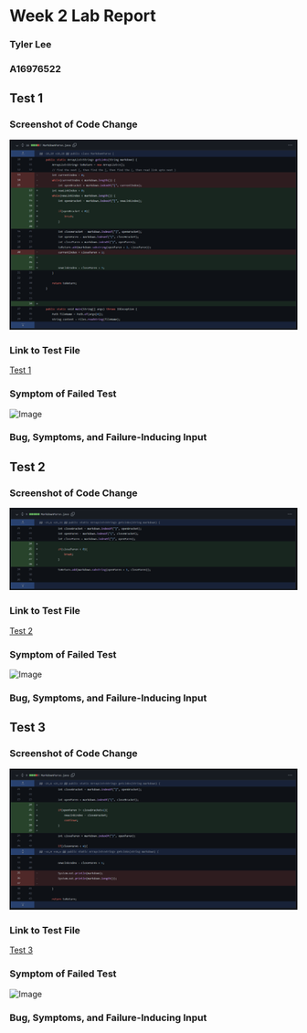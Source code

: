 # Week 2 Lab Report

### Tyler Lee
### A16976522

## Test 1
### Screenshot of Code Change
![Image](test1fix.png)

### Link to Test File
[Test 1](https://github.com/tcl002/markdown-parser/blob/main/new-markdown.md)

### Symptom of Failed Test
![Image]()

### Bug, Symptoms, and Failure-Inducing Input


## Test 2
### Screenshot of Code Change
![Image](test2fix.png)

### Link to Test File
[Test 2](https://github.com/tcl002/markdown-parser/blob/main/test2.md)

### Symptom of Failed Test
![Image]()

### Bug, Symptoms, and Failure-Inducing Input

## Test 3
### Screenshot of Code Change
![Image](test3fix.png)

### Link to Test File
[Test 3](https://github.com/tcl002/markdown-parser/blob/main/test3.md)

### Symptom of Failed Test
![Image]()

### Bug, Symptoms, and Failure-Inducing Input


